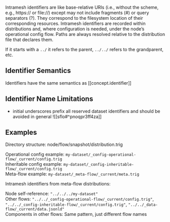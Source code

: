 
Intramesh identifiers are like base-relative URIs (i.e., without the scheme, e.g., https:// or file://) except may not include fragments (#) or query separators (?). They correspond to the filesystem location of their corresponding resources. Intramesh identifiers are recorded within distributions and, where configuration is needed, under the node’s operational config flow. Paths are always resolved relative to the distribution file that declares them.

If it starts with a `../` it refers to the parent, `../../` refers to the grandparent, etc.

## Identifier Semantics

Identifiers have the same semantics as [[concept.identifier]]

## Identifier Name Limitations

- initial underscores prefix all reserved dataset identifiers and should be avoided in general
![[sflo#^pnoqpr3ff4za]] 

## Examples

Directory structure: node/flow/snapshot/distribution.trig

Operational config example: `my-dataset/_config-operational-flow/_current/config.trig`  
Inheritable config example: `my-dataset/_config-inheritable-flow/_current/config.trig`  
Meta-flow example: `my-dataset/_meta-flow/_current/meta.trig`

Intramesh identifiers from meta-flow distributions:

Node self-reference: `"../../../my-dataset"`  
Other flows: `"../../_config-operational-flow/_current/config.trig"`, `"../../_config-inheritable-flow/_current/config.trig"`, `"../../_data-flow/_current/data.jsonld"`  
Components in other flows: Same pattern, just different flow names
